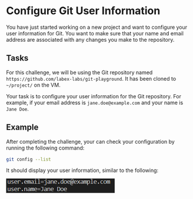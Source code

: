 # Configure Git User Information

You have just started working on a new project and want to configure your user information for Git. You want to make sure that your name and email address are associated with any changes you make to the repository.

## Tasks

For this challenge, we will be using the Git repository named `https://github.com/labex-labs/git-playground`. It has been cloned to `~/project/` on the VM.

Your task is to configure your user information for the Git repository. For example, if your email address is `jane.doe@example.com` and your name is `Jane Doe`.

## Example

After completing the challenge, your can check your configuration by running the following command:

```bash
git config --list
```

It should display your user information, similar to the following:

![<result>](./assets/challenge-config-user-step1-1.png)
